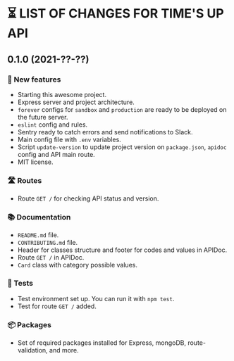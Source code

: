 # ⏳ LIST OF CHANGES FOR TIME'S UP API

## 0.1.0 (2021-??-??)

### 🚀 New features

* Starting this awesome project.
* Express server and project architecture.
* `forever` configs for `sandbox` and `production` are ready to be deployed on the future server.
* `eslint` config and rules.
* Sentry ready to catch errors and send notifications to Slack.
* Main config file with `.env` variables.
* Script `update-version` to update project version on `package.json`, `apidoc` config and API main route.
* MIT license.

### 🛣 Routes

* Route `GET /` for checking API status and version.

### 📚 Documentation

* `README.md` file.
* `CONTRIBUTING.md` file.
* Header for classes structure and footer for codes and values in APIDoc.
* Route `GET /` in APIDoc.
* `Card` class with category possible values.

### 🧪 Tests

* Test environment set up. You can run it with `npm test`.
* Test for route `GET /` added.

### 📦 Packages

* Set of required packages installed for Express, mongoDB, route-validation, and more.